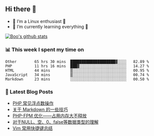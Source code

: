 ## Hi there 👋
* 🔭 I’m a Linux enthusiast 🐧️
* 🏃️ I’m currently learning everything 🏃️

[![Boo's github stats](https://github-readme-stats.vercel.app/api?username=0xAiKang)](https://github.com/anuraghazra/github-readme-stats)

<!-- [![Most Used Langs](https://github-readme-stats.vercel.app/api/top-langs/?username=0xAiKang)](https://github.com/anuraghazra/github-readme-stats) -->

### 📊 This week I spent my time on
<!--START_SECTION:waka-->
```text
Other        65 hrs 30 mins  ████████████████████▓░░░░   82.89 % 
PHP          11 hrs 16 mins  ███▓░░░░░░░░░░░░░░░░░░░░░   14.27 % 
HTML         44 mins         ▒░░░░░░░░░░░░░░░░░░░░░░░░   00.95 % 
JavaScript   34 mins         ▒░░░░░░░░░░░░░░░░░░░░░░░░   00.74 % 
Markdown     23 mins         ░░░░░░░░░░░░░░░░░░░░░░░░░   00.50 % 
```
<!--END_SECTION:waka-->

### 📕 Latest Blog Posts
<!-- BLOG-POST-LIST:START -->
- [PHP 常见浮点数操作](https://www.0x2beace.com/php-common-floating-point-operations/)
- [关于 Markdown 的一些技巧](https://www.0x2beace.com/some-tips-about-markdown/)
- [PHP-FPM 优化——占用内存大不释放](https://www.0x2beace.com/php-fpm-optimization-takes-up-a-lot-of-memory-and-does-not-release/)
- [对于NULL、空、0、false等数据类型的理解](https://www.0x2beace.com/understanding-of-data-types-such-as-null-empty-0-false-etc/)
- [Vim 常用快捷键总结](https://www.0x2beace.com/summary-of-vim-commonly-used-shortcut-keys/)
<!-- BLOG-POST-LIST:END -->

